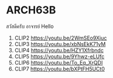 # ARCH63B
สวัสดีครับ อาจารย์
Hello
1. CLIP2 <https://youtu.be/2WmSEo9Xjuc>
2. CLIP3 <https://youtu.be/xbNsEkK71yM>
3. CLIP4 <https://youtu.be/HZY1Xfrbndc>
4. CLIP5 <https://youtu.be/9Yhwz-eLUfc>
5. CLIP6 <https://youtu.be/To_Eq_XrQDI>
6. CLIP7 <https://youtu.be/bXPtFH5UCt0>